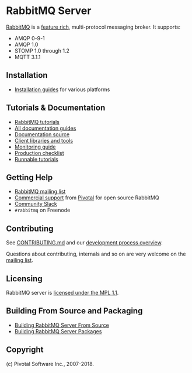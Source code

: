 # RabbitMQ Server

[RabbitMQ](https://rabbitmq.com) is a [feature rich](https://rabbitmq.com/documentation.html), multi-protocol messaging broker. It supports:

 * AMQP 0-9-1
 * AMQP 1.0
 * STOMP 1.0 through 1.2
 * MQTT 3.1.1


## Installation

 * [Installation guides](https://rabbitmq.com/download.html) for various platforms


## Tutorials & Documentation

 * [RabbitMQ tutorials](https://rabbitmq.com/getstarted.html)
 * [All documentation guides](https://rabbitmq.com/documentation.html)
 * [Documentation source](https://github.com/rabbitmq/rabbitmq-website/)
 * [Client libraries and tools](https://rabbitmq.com/devtools.html)
 * [Monitoring guide](https://rabbitmq.com/monitoring.html)
 * [Production checklist](https://rabbitmq.com/production-checklist.html)
 * [Runnable tutorials](https://github.com/rabbitmq/rabbitmq-tutorials/)

## Getting Help

 * [RabbitMQ mailing list](https://groups.google.com/forum/#!forum/rabbitmq-users)
 * [Commercial support](https://rabbitmq.com/services.html) from [Pivotal](http://pivotal.io) for open source RabbitMQ
 * [Community Slack](https://rabbitmq-slack.herokuapp.com/)
 * `#rabbitmq` on Freenode


## Contributing

See [CONTRIBUTING.md](./CONTRIBUTING.md) and our [development process overview](https://rabbitmq.com/github.html).

Questions about contributing, internals and so on are very welcome on the [mailing list](https://groups.google.com/forum/#!forum/rabbitmq-users).


## Licensing

RabbitMQ server is [licensed under the MPL 1.1](LICENSE-MPL-RabbitMQ).


## Building From Source and Packaging

 * [Building RabbitMQ Server From Source](https://rabbitmq.com/build-server.html)
 * [Building RabbitMQ Server Packages](https://rabbitmq.com/build-server.html)


## Copyright

(c) Pivotal Software Inc., 2007-2018.
